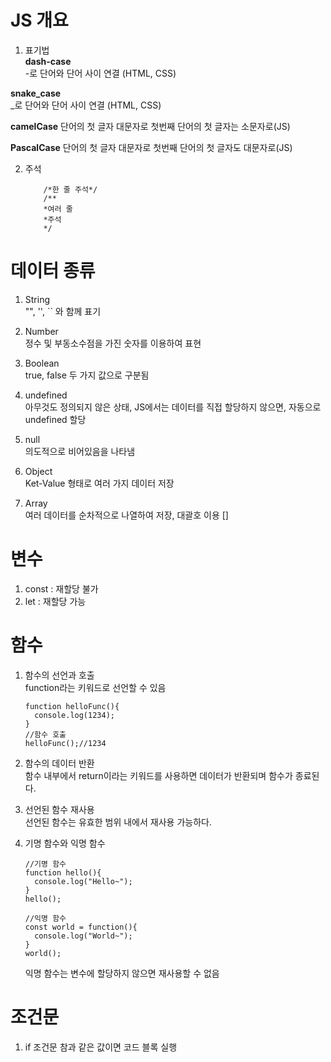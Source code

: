 # JS 개요

1. 표기법   
  **dash-case**  
   -로 단어와 단어 사이 연결 (HTML, CSS)

  **snake_case**   
  _로 단어와 단어 사이 연결 (HTML, CSS)

  **camelCase**
  단어의 첫 글자 대문자로 첫번째 단어의 첫 글자는 소문자로(JS)

  **PascalCase**
  단어의 첫 글자 대문자로 첫번째 단어의 첫 글자도 대문자로(JS)

2. 주석
   ``` // 한 줄 주석
       /*한 줄 주석*/
       /**
       *여러 줄
       *주석
       */
   ```

# 데이터 종류
1. String   
   "", '', `` 와 함께 표기

2. Number   
   정수 및 부동소수점을 가진 숫자를 이용하여 표현

3. Boolean   
   true, false 두 가지 값으로 구분됨

4. undefined   
   아무것도 정의되지 않은 상태, JS에서는 데이터를 직접 할당하지 않으면, 자동으로 undefined 할당

5. null   
   의도적으로 비어있음을 나타냄

6. Object   
   Ket-Value 형태로 여러 가지 데이터 저장

7. Array    
   여러 데이터를 순차적으로 나열하여 저장, 대괄호 이용 []

# 변수
1. const : 재할당 불가   
2. let : 재할당 가능   

# 함수
1. 함수의 선언과 호출   
   function라는 키워드로 선언할 수 있음
   ```JS
   function helloFunc(){
     console.log(1234);
   }
   //함수 호출
   helloFunc();//1234
   ```

2. 함수의 데이터 반환   
   함수 내부에서 return이라는 키워드를 사용하면 데이터가 반환되며 함수가 종료된다.

3. 선언된 함수 재사용   
   선언된 함수는 유효한 범위 내에서 재사용 가능하다.

4. 기명 함수와 익명 함수
   ```JS
   //기명 함수
   function hello(){
     console.log("Hello~");
   }
   hello();

   //익명 함수
   const world = function(){
     console.log("World~");
   }
   world();
   ```
   익명 함수는 변수에 할당하지 않으면 재사용할 수 없음

# 조건문
1. if 조건문
   참과 같은 값이면 코드 블록 실행
   ```
